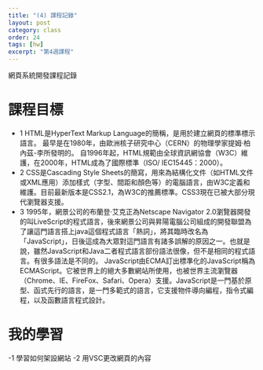 ```yaml
---
title: "(4) 課程記錄"
layout: post
category: class
order: 24
tags: [hw]
excerpt: "第4週課程"
---
```

網頁系統開發課程記錄


# 課程目標
- 1 HTML是HyperText Markup Language的簡稱，是用於建立網頁的標準標示語言。 最早是在1980年，由歐洲核子研究中心（CERN）的物理學家提姆·柏內茲-李所發明的。 自1996年起，HTML規範由全球資訊網協會（W3C）維護，在2000年，HTML成為了國際標準（ISO/ IEC15445：2000）。
- 2 CSS是Cascading Style Sheets的簡寫，用來為結構化文件（如HTML文件或XML應用）添加樣式（字型、間距和顏色等）的電腦語言，由W3C定義和維護。目前最新版本是CSS2.1，為W3C的推薦標準。CSS3現在已被大部分現代瀏覽器支援。
- 3 1995年，網景公司的布蘭登·艾克正為Netscape Navigator 2.0瀏覽器開發的叫LiveScript的程式語言，後來網景公司與昇陽電腦公司組成的開發聯盟為了讓這門語言搭上java這個程式語言「熱詞」，將其臨時改名為「JavaScript」，日後這成為大眾對這門語言有諸多誤解的原因之一。也就是說，雖然JavaScript和Java二者程式語言部份語法很像，但不是相同的程式語言。有很多語法是不同的。 JavaScript由ECMA訂出標準化的JavaScript稱為ECMAScript。它被世界上的絕大多數網站所使用，也被世界主流瀏覽器（Chrome、IE、FireFox、Safari、Opera）支援。JavaScript是一門基於原型、函式先行的語言，是一門多範式的語言，它支援物件導向編程，指令式編程，以及函數語言程式設計。

# 我的學習
-1 學習如何架設網站
-2 用VSC更改網頁的內容


